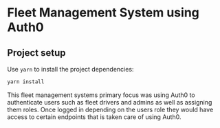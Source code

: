 # Fleet Management System using Auth0

## Project setup

Use `yarn` to install the project dependencies:

```bash
yarn install
```

This fleet management systems primary focus was using Auth0 to authenticate users such as fleet drivers and admins as well as assigning them roles. Once logged in depending on the users role they would have access to certain endpoints that is taken care of using Auth0.
